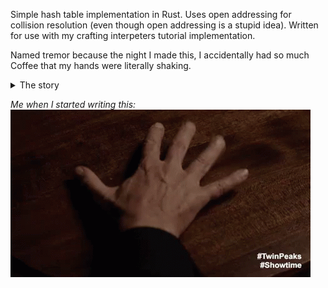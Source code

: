 Simple hash table implementation in Rust. Uses open addressing for collision resolution (even though open addressing is a stupid idea). Written for use with my crafting interpeters tutorial implementation. 

Named tremor because the night I made this, I accidentally had so much Coffee that my hands were literally shaking.
<details>
	<summary>The story</summarY>
	What happened is I ran out of coffee filters and decided to just make coffee without one and hope it would be fine. When I drank it I started tweaking instantly. It was so bad I had a hard time typing and even focusing on what I was doing lmao
</details>

*Me when I started writing this:*\
![](shaking-hands.gif)
